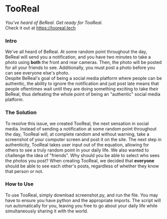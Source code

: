 # TooReal
<i>You've heard of BeReal. Get ready for TooReal.</i> <br>
Check it out at https://tooreal.tech
### Intro
We've all heard of BeReal. At some random point throughout the day, BeReal will send you a notification, and you have
two minutes to take a photo using <b>both</b> the front and rear cameras. Then, the photo will be posted for all your
friends to see. Additionally, you must post a photo before you can see everyone else's photo. </br>
Despite BeReal's goal of being a social media platform where people can be authentic, the ability to ignore the notification
and just post late means that people oftentimes wait until they are doing something exciting to take their BeReal, thus 
defeating the whole point of being an "authentic" social media platform. <br>
### The Solution
To resolve this issue, we created TooReal, the next sensation in social media. Instead of sending a notification 
at some random point throughout the day, TooReal will, at complete random and without warning, take a screenshot of your 
computer screen and post it on the site. The next step in authenticity, TooReal takes user input out of the equation,
allowing for others to see a truly random point in your daily life. We also wanted to challenge the idea of "friends". Why
should you be able to select who sees the photos you post? When creating TooReal, we decided that <b>everyone</b> should be
able to see each other's posts, regardless of whether they know that person or not. <br>

### How to Use
To use TooReal, simply download screenshot.py, and run the file. You may have to ensure you have python and the appropriate 
imports. The script will run automatically for you, leaving you free to go about your daily life while simultaneously sharing 
it with the world.